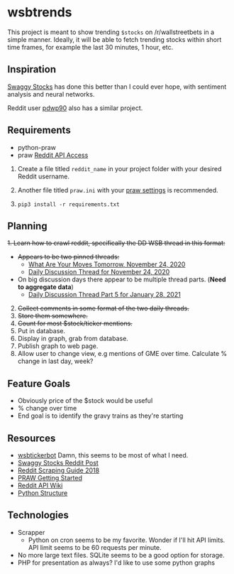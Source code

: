 # wsbtrends

This project is meant to show trending `$stocks` on /r/wallstreetbets in a simple manner. Ideally, it will be able to fetch trending stocks within short time frames, for example the last 30 minutes, 1 hour, etc.

## Inspiration

[Swaggy Stocks](https://swaggystocks.com/dashboard/wallstreetbets/ticker-sentiment) has done this better than I could ever hope, with sentiment analysis and neural networks.

Reddit user [pdwp90](https://www.reddit.com/user/pdwp90) also has a similar project.

## Requirements

* python-praw
* praw [Reddit API Access](https://praw.readthedocs.io/en/latest/getting_started/authentication.html)

1. Create a file titled `reddit_name` in your project folder with your desired Reddit username.

2. Another file titled `praw.ini` with your [praw settings](https://praw.readthedocs.io/en/latest/getting_started/authentication.html) is recommended.

3. `pip3 install -r requirements.txt`

## Planning

~~1. Learn how to crawl reddit, specifically the DD WSB thread in this format:~~
   * ~~Appears to be two pinned threads:~~
     * [What Are Your Moves Tomorrow, November 24, 2020](https://www.reddit.com/r/wallstreetbets/comments/jzqior/what_are_your_moves_tomorrow_november_24_2020/)
     * [Daily Discussion Thread for November 24, 2020](https://www.reddit.com/r/wallstreetbets/comments/k03375/daily_discussion_thread_for_november_24_2020/)
   * On big discussion days there appear to be multiple thread parts. (**Need to aggregate data**)
        * [Daily Discussion Thread Part 5 for January 28, 2021](https://www.reddit.com/r/wallstreetbets/comments/l78za1/daily_discussion_thread_part_5_for_january_28_2021/)

2. ~~Collect comments in some format of the two daily threads.~~
3. ~~Store them somewhere.~~
4. ~~Count for most $stock/ticker mentions.~~
5. Put in database.
6. Display in graph, grab from database.
7. Publish graph to web page. 
8. Allow user to change view, e.g mentions of GME over time. Calculate % change in last day, week?

## Feature Goals

* Obviously price of the $stock would be useful
* % change over time
* End goal is to identify the gravy trains as they're starting


        




## Resources

* [wsbtickerbot](https://github.com/RyanElliott10/wsbtickerbot) Damn, this seems to be most of what I need.
* [Swaggy Stocks Reddit Post](https://www.reddit.com/r/wallstreetbets/comments/blukl1/i_created_a_fullblown_wallstreetbets_sentiment/)
* [Reddit Scraping Guide 2018](https://www.storybench.org/how-to-scrape-reddit-with-python/)
* [PRAW Getting Started](https://praw.readthedocs.io/en/v7.1.0/getting_started/quick_start.html)
* [Reddit API Wiki](https://github.com/reddit-archive/reddit/wiki/API)
* [Python Structure](https://www.reddit.com/r/learnpython/comments/37lbe3/which_is_more_pythonic_should_i_have_a_main/)


## Technologies

* Scrapper
   * Python on cron seems to be my favorite. Wonder if I'll hit API limits. API limit seems to be 60 requests per minute.
* No more large text files. SQLite seems to be a good option for storage.
* PHP for presentation as always? I'd like to use some python graphs
